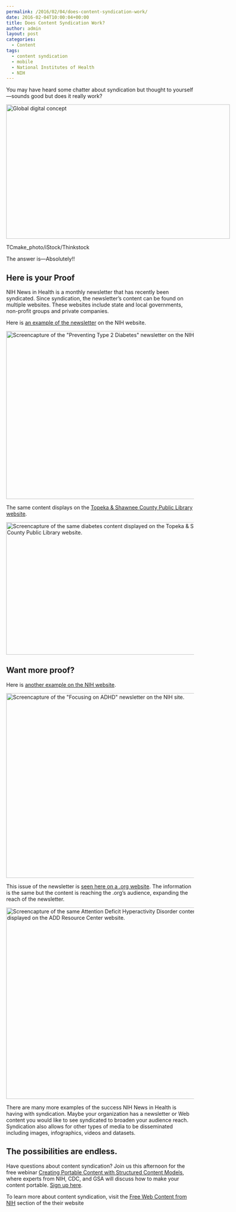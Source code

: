 ```yaml
---
permalink: /2016/02/04/does-content-syndication-work/
date: 2016-02-04T10:00:04+00:00
title: Does Content Syndication Work?
author: admin
layout: post
categories:
  - Content
tags:
  - content syndication
  - mobile
  - National Institutes of Health
  - NIH
---
```


You may have heard some chatter about syndication but thought to yourself—sounds good but does it really work?

<div id="attachment_327061" style="width: 610px" class="wp-caption aligncenter">
  <img class="size-full wp-image-327061" src="https://s3.amazonaws.com/sitesusa/wp-content/uploads/sites/212/2015/11/600-x-360-Global-digital-concept-TCmake_photo-iStock-Thinkstock-183516872.jpg" alt="Global digital concept" width="600" height="360" />
  
  <p class="wp-caption-text">
    TCmake_photo/iStock/Thinkstock
  </p>
</div>

The answer is—Absolutely!!

## Here is your Proof

NIH News in Health is a monthly newsletter that has recently been syndicated. Since syndication, the newsletter’s content can be found on multiple websites. These websites include state and local governments, non-profit groups and private companies.

Here is [an example of the newsletter](https://newsinhealth.nih.gov/issue/Nov2014/Feature1) on the NIH website.

<img class="aligncenter wp-image-343023 size-full" src="https://s3.amazonaws.com/sitesusa/wp-content/uploads/sites/212/2016/01/555-x-450-Preventing-Type-2-Diabetes-newsletter-National-Institutes-of-Health-website.jpg" alt="Screencapture of the &quot;Preventing Type 2 Diabetes&quot; newsletter on the NIH site." width="555" height="450" />

The same content displays on the [Topeka & Shawnee County Public Library website](http://www.tscpl.org).

<img class="aligncenter size-full wp-image-343022" src="https://s3.amazonaws.com/sitesusa/wp-content/uploads/sites/212/2016/01/600-x-355-Preventing-Type-2-Diabetes-newsletter-Topeka-and-Shawnee-County-Public-Library-website.jpg" alt="Screencapture of the same diabetes content displayed on the Topeka & Shawnee County Public Library website." width="600" height="355" />

## Want more proof?

Here is [another example on the NIH website](https://newsinhealth.nih.gov/issue/Nov2014/Feature1).

<img class="aligncenter size-full wp-image-343021" src="https://s3.amazonaws.com/sitesusa/wp-content/uploads/sites/212/2016/01/600-x-495-Focusing-on-Attention-Deficit-Hyperactivity-Disorder-ADHD-newsletter-National-Institutes-of-Health-website.jpg" alt="Screencapture of the &quot;Focusing on ADHD&quot; newsletter on the NIH site." width="600" height="495" />

This issue of the newsletter is [seen here on a .org website](https://newsinhealth.nih.gov/issue/Nov2014/Feature1). The information is the same but the content is reaching the .org’s audience, expanding the reach of the newsletter.

<img class="aligncenter size-full wp-image-343020" src="https://s3.amazonaws.com/sitesusa/wp-content/uploads/sites/212/2016/01/577-x-513-Focusing-on-Attention-Deficit-Hyperactivity-Disorder-ADHD-newsletter-ADD-Resource-Center-website.jpg" alt="Screencapture of the same Attention Deficit Hyperactivity Disorder content displayed on the ADD Resource Center website." width="577" height="513" />

There are many more examples of the success NIH News in Health is having with syndication. Maybe your organization has a newsletter or Web content you would like to see syndicated to broaden your audience reach. Syndication also allows for other types of media to be disseminated including images, infographics, videos and datasets.

## The possibilities are endless.

Have questions about content syndication?  Join us this afternoon for the free webinar [Creating Portable Content with Structured Content Models](https://www.digitalgov.gov/event/creating-a-portable-product-with-structured-content-models/), where experts from NIH, CDC, and GSA will discuss how to make your content portable. [Sign up here](https://www.digitalgov.gov/event/creating-a-portable-product-with-structured-content-models/).

To learn more about content syndication, visit the [Free Web Content from NIH](http://www.nih.gov/health-information/free-web-content-nih) section of the their website
